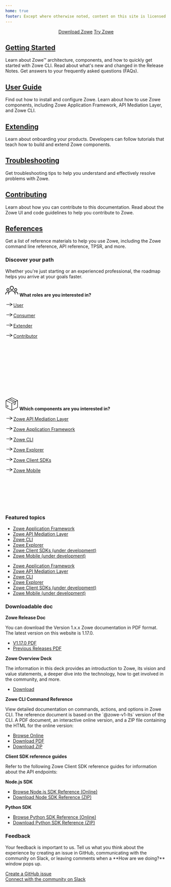 ```yaml
---
home: true
footer: Except where otherwise noted, content on this site is licensed under a Creative Commons Attribution 4.0 International license.
---
```


<div class="action" align="center">
<a href="https://www.zowe.org/download.html" class="nav-link action-button"> <span>Download Zowe</span></a>
<a href="https://www.openmainframeproject.org/projects/zowe/ztrial" class="nav-link action-button"> <span>Try Zowe</span></a>
</div>

<div class="features">
  <div class="feature">
    <h2><a href="./getting-started/overview.html">Getting Started</a></h2>
    <p>Learn about Zowe&trade; architecture, components, and how to quickly get started with Zowe CLI. Read about what's new and changed in the Release Notes. Get answers to your frequently asked questions (FAQs).</p>
  </div>
  <div class="feature">
    <h2><a href="./user-guide/installandconfig.html">User Guide</a></h2>
    <p>Find out how to install and configure Zowe. Learn about how to use Zowe components, including Zowe Application Framework, API Mediation Layer, and Zowe CLI.</p>
  </div>
  <div class="feature">
    <h2><a href="./extend/extend-zowe-overview.html">Extending</a></h2>
    <p>Learn about onboarding your products. Developers can follow tutorials that teach how to build and extend Zowe components.</p>
  </div>
  <div class="feature">
    <h2><a href="./troubleshoot/troubleshooting.html">Troubleshooting</a></h2>
    <p>Get troubleshooting tips to help you understand and effectively resolve problems with Zowe.</p>
  </div>
  <div class="feature">
    <h2><a href="./contribute/contributing.html">Contributing</a></h2>
    <p>Learn about how you can contribute to this documentation. Read about the Zowe UI and code guidelines to help you contribute to Zowe.</p>
  </div>
  <div class="feature">
    <h2><a href="./appendix/tpsr.html">References</a></h2>
    <p>Get a list of reference materials to help you use Zowe, including the Zowe command line reference, API reference, TPSR, and more.</p>
  </div>
</div>

<div class="features">
  <div class="feature">
    <h3>Discover your path</h3>
    <p>Whether you're just starting or an experienced professional, the roadmap helps you arrive at your goals faster.</p>
  </div>
  <div class="solutionBox feature" style="height:340px">
      <div>
        <p><img src="./images/common/user.svg" alt="User role" style="height:40px"/> <strong> What roles are you interested in?</strong></p>
        <p><a href="./appendix/tpsr.html"><img src="./images/common/right-arrow.svg" width="25" height="15">User</a></p>
        <p><a href="./appendix/tpsr.html"><img src="./images/common/right-arrow.svg" width="25" height="15">Consumer</a></p>
        <p><a href="./appendix/tpsr.html"><img src="./images/common/right-arrow.svg" width="25" height="15">Extender</a></p>
        <p><a href="./appendix/tpsr.html"><img src="./images/common/right-arrow.svg" width="25" height="15">Contributor</a></p>
      </div>
    </a>
  </div>
  <div class="solutionBox feature" style="height:340px">
      <div>
        <p><img src="./images/common/component.svg" alt="Component" style="height:40px; border-style: none"/> <strong>Which components are you interested in?</strong></p>
        <p><a href="./appendix/tpsr.html"><img src="./images/common/right-arrow.svg" width="25" height="15">Zowe API Mediation Layer</a></p>
        <p><a href="./appendix/tpsr.html"><img src="./images/common/right-arrow.svg" width="25" height="15">Zowe Application Framework</a></p>
        <p><a href="./appendix/tpsr.html"><img src="./images/common/right-arrow.svg" width="25" height="15">Zowe CLI</a></p>
        <p><a href="./getting-started/userroadmap-zowe-cli.html"><img src="./images/common/right-arrow.svg" width="25" height="15">Zowe Explorer</a></p>
        <p><a href="./appendix/tpsr.html"><img src="./images/common/right-arrow.svg" width="25" height="15">Zowe Client SDKs</a></p>
        <p><a href="./appendix/tpsr.html"><img src="./images/common/right-arrow.svg" width="25" height="15">Zowe Mobile</a></p>
      </div>
    </a>
  </div>
</div>

<div class="features">
  <div class="feature">
    <h3>Featured topics</h3>
  </div>
  <div class="solutionBox feature">
      <div>
        <p class="bx--type-caption">
         <ul>
         <li><a href="./appendix/tpsr.html">Zowe Application Framework</a></li>
         <li><a href="./appendix/tpsr.html">Zowe API Mediation Layer</a></li>
         <li><a href="./appendix/tpsr.html">Zowe CLI</a></li>
         <li><a href="./appendix/tpsr.html">Zowe Explorer</a></li>
         <li><a href="./appendix/tpsr.html">Zowe Client SDKs (under development)</a></li>
         <li><a href="./appendix/tpsr.html">Zowe Mobile (under development)</a></li>
         </ul>
        </p>
      </div>
    </a>
  </div>
  <div class="solutionBox feature">
      <div>
        <p class="bx--type-caption">
         <ul>
         <li><a href="./appendix/tpsr.html">Zowe Application Framework</a></li>
         <li><a href="./appendix/tpsr.html">Zowe API Mediation Layer</a></li>
         <li><a href="./appendix/tpsr.html">Zowe CLI</a></li>
         <li><a href="./appendix/tpsr.html">Zowe Explorer</a></li>
         <li><a href="./appendix/tpsr.html">Zowe Client SDKs (under development)</a></li>
         <li><a href="./appendix/tpsr.html">Zowe Mobile (under development)</a></li>
         </ul>
        </p>
      </div>
    </a>
  </div>
</div>

<section class="solutionBoxContainer features">
<h3>Downloadable doc</h3>
  <div class="solutionBox feature">
      <p><strong>Zowe Release Doc</strong></p>
      <p>You can download the Version 1.x.x Zowe documentation in PDF format. The latest version on this website is 1.17.0.
      <ul>
         <li><a href="https://docs.zowe.org/stable/Zowe_Documentation.pdf">V1.17.0 PDF</a></li>
         <li><a href="./appendix/tpsr.html">Previous Releases PDF</a></li>
      </ul>
      </p>
      <p><strong>Zowe Overview Deck</strong></p>
      <p>The information in this deck provides an introduction to Zowe, its vision and value statements, a deeper dive into the technology, how to get involved in the community, and more.
      <ul>
         <li><a href="https://github.com/zowe/community/tree/master/ppt_templates">Download</a></li>
      </ul>
      </p>
  </div>

  <div class="solutionBox feature">
      <p><strong>Zowe CLI Command Reference</strong></p>
      <p>View detailed documentation on commands, actions, and options in Zowe CLI. The reference document is based on the `@zowe-v1-lts` version of the CLI. A PDF document, an interactive online version, and a ZIP file containing the HTML for the online version:<ul>
         <li><a href="./web_help/index.html">Browse Online</a></li>
         <li><a href="./CLIReference_Zowe.pdf">Download PDF</a></li>
         <li><a href="./zowe_web_help.zip">Download ZIP</a></li>
      </ul></p>
  </div>
  <div class="solutionBox feature">
      <p><strong>Client SDK reference guides</strong></p>
      <p>Refer to the following Zowe Client SDK reference guides for information about the API endpoints:
      </p>
      <p><b>Node.js SDK</b><ul>
         <li><a href="./typedoc/index.html">Browse Node.js SDK Reference (Online)</a></li>
         <li><a href="./zowe-node-sdk-typedoc.zip">Download Node SDK Reference (ZIP)</a></li>
      </ul></p>
      <p><b>Python SDK</b><ul>
         <li><a href="https://zowe-client-python-sdk.readthedocs.io/en/latest/index.html">Browse Python SDK Reference (Online)</a></li>
         <li><a href="https://zowe-client-python-sdk.readthedocs.io/_/downloads/en/latest/pdf/">Download Python SDK Reference (ZIP)</a></li>
      </ul></p>
  </div>

</section>

<div class="features">
  <div class="feature">
    <h3>Feedback</h3>
    <p>Your feedback is important to us. Tell us what you think about the experience by creating an issue in GitHub, communicating with the community on Slack, or leaving comments when a **How are we doing?** window pops up.</p>
  </div>
  <div>
  <a href="https://github.com/zowe/docs-site/issues">Create a GitHub issue</a>
  </div>
  <div>
  <a href="https://github.com/zowe/docs-site/issues">Connect with the community on Slack</a>
  </div>
</div>

